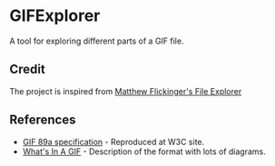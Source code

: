 # GIFExplorer

A tool for exploring different parts of a GIF file.

## Credit
The project is inspired from [Matthew Flickinger's File Explorer](https://www.matthewflickinger.com/lab/whatsinagif/gif_explorer.asp)

## References
- [GIF 89a specification](https://www.w3.org/Graphics/GIF/spec-gif89a.txt) - Reproduced at W3C site.
- [What's In A GIF](https://www.matthewflickinger.com/lab/whatsinagif/) - Description of the format with lots of diagrams.
